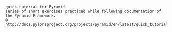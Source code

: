 ~~~~~~~~~~~~~~~~~~~~~~~~~~~~~~~~~~~~~~~~~~~~~~~~~~~~~~~~~~~
quick-tutorial for Pyramid
series of short exercises practiced while following documentation of the Pyramid Framework.
@ http://docs.pylonsproject.org/projects/pyramid/en/latest/quick_tutorial/index.html
~~~~~~~~~~~~~~~~~~~~~~~~~~~~~~~~~~~~~~~~~~~~~~~~~~~~~~~~~~~~
